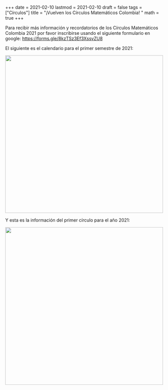 +++
date      = 2021-02-10
lastmod   = 2021-02-10
draft     = false
tags      = ["Círculos"]
title     = "¡Vuelven los Círculos Matemáticos Colombia! "
math      = true
+++

Para recibir más información y recordatorios de los Círculos Matemáticos Colombia 2021 por favor inscribirse usando el siguiente formulario en google: <a href="https://forms.gle/8kzTSz3Ef3XssvZU8">https://forms.gle/8kzTSz3Ef3XssvZU8</a>

El siguiente es el calendario para el primer semestre de 2021:

<img src="https://matematicas.netlify.com/img/calendarioCirculos2021.jpg"  width="500"/>

Y esta es la información del primer círculo para el año 2021:

<img src="https://matematicas.netlify.com/img/vuelvecirculo2021.jpg"  width="500"/>

